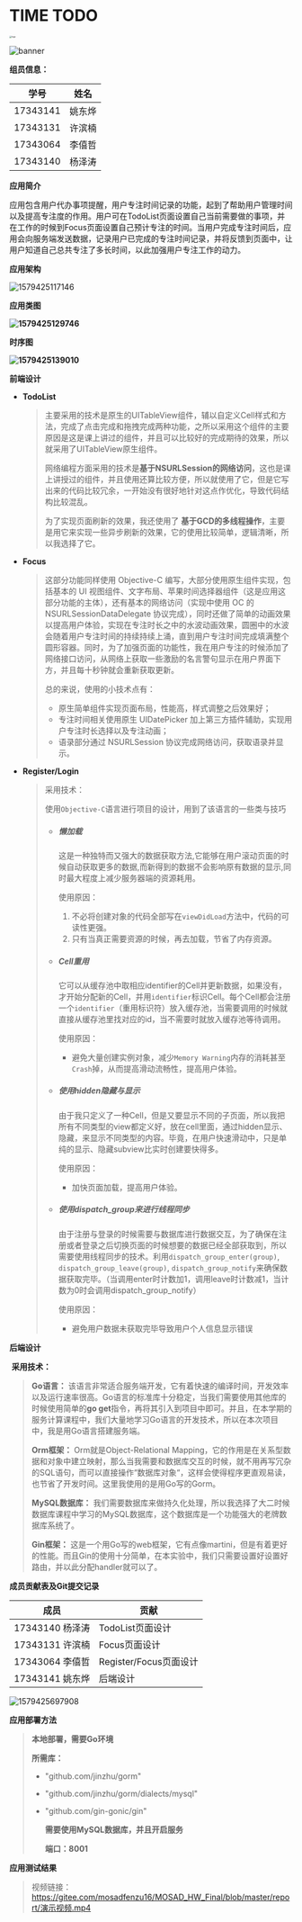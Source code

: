 # TIME TODO

<img src="imgs/logo.png" alt="logo" style="zoom:25%;" />

![banner](imgs/banner.png)

 

**组员信息：**

|   学号   |  姓名  |
| :------: | :----: |
| 17343141 | 姚东烨 |
| 17343131 | 许滨楠 |
| 17343064 | 李僖哲 |
| 17343140 | 杨泽涛 |

 

 

 

**应用简介**

应用包含用户代办事项提醒，用户专注时间记录的功能，起到了帮助用户管理时间以及提高专注度的作用。用户可在TodoList页面设置自己当前需要做的事项，并在工作的时候到Focus页面设置自己预计专注的时间。当用户完成专注时间后，应用会向服务端发送数据，记录用户已完成的专注时间记录，并将反馈到页面中，让用户知道自己总共专注了多长时间，以此加强用户专注工作的动力。

 

**应用架构**

![1579425117146](imgs/1579425117146.png)

 

**应用类图**

**![1579425129746](imgs/1579425129746.png)**

 

**时序图**

**![1579425139010](imgs/1579425139010.png)**

 

**前端设计**

- **TodoList**

  > 主要采用的技术是原生的UITableView组件，辅以自定义Cell样式和方法，完成了点击完成和拖拽完成两种功能，之所以采用这个组件的主要原因是这是课上讲过的组件，并且可以比较好的完成期待的效果，所以就采用了UITableView原生组件。
  >
  > 网络编程方面采用的技术是**基于NSURLSession的网络访问**，这也是课上讲授过的组件，并且使用还算比较方便，所以就使用了它，但是它写出来的代码比较冗余，一开始没有很好地针对这点作优化，导致代码结构比较混乱。
  >
  > 为了实现页面刷新的效果，我还使用了 **基于GCD的多线程操作**，主要是用它来实现一些异步刷新的效果，它的使用比较简单，逻辑清晰，所以我选择了它。

- **Focus**

  > 这部分功能同样使用 Objective-C 编写，大部分使用原生组件实现，包括基本的 UI 视图组件、文字布局、苹果时间选择器组件（这是应用这部分功能的主体），还有基本的网络访问（实现中使用 OC 的 NSURLSessionDataDelegate 协议完成），同时还做了简单的动画效果以提高用户体验，实现在专注时长之中的水波动画效果，圆圈中的水波会随着用户专注时间的持续持续上涌，直到用户专注时间完成填满整个圆形容器。同时，为了加强页面的功能性，我在用户专注的时候添加了网络接口访问，从网络上获取一些激励的名言警句显示在用户界面下方，并且每十秒钟就会重新获取更新。
  >
  > 总的来说，使用的小技术点有：
  >
  > - 原生简单组件实现页面布局，性能高，样式调整之后效果好；
  > - 专注时间相关使用原生 UIDatePicker 加上第三方插件辅助，实现用户专注时长选择以及专注动画；
  > - 语录部分通过 NSURLSession 协议完成网络访问，获取语录并显示。

- **Register/Login**

  > 采用技术：
  >
  > 使用`Objective-C`语言进行项目的设计，用到了该语言的一些类与技巧
  >
  > - ##### 懒加载
  >
  >   这是一种独特而又强大的数据获取方法,它能够在用户滚动页面的时候自动获取更多的数据,而新得到的数据不会影响原有数据的显示,同时最大程度上减少服务器端的资源耗用。
  >
  >   使用原因：
  >
  >   1. 不必将创建对象的代码全部写在`viewDidLoad`方法中，代码的可读性更强。
  >   2. 只有当真正需要资源的时候，再去加载，节省了内存资源。
  >
  > - ##### Cell重用
  >
  >   它可以从缓存池中取相应identifier的Cell并更新数据，如果没有，才开始分配新的Cell，并用`identifier`标识Cell。每个Cell都会注册一个`identifier`（重用标识符）放入缓存池，当需要调用的时候就直接从缓存池里找对应的id，当不需要时就放入缓存池等待调用。
  >
  >   使用原因：
  >
  >   - 避免大量创建实例对象，减少`Memory Warning`内存的消耗甚至`Crash`掉，从而提高滑动流畅性，提高用户体验。
  >
  > - ##### 使用hidden隐藏与显示
  >
  >   由于我只定义了一种Cell，但是又要显示不同的子页面，所以我把所有不同类型的view都定义好，放在cell里面，通过hidden显示、隐藏，来显示不同类型的内容。毕竟，在用户快速滑动中，只是单纯的显示、隐藏subview比实时创建要快得多。
  >
  >   使用原因：
  >
  >   - 加快页面加载，提高用户体验。
  >
  > - ##### 使用dispatch_group来进行线程同步
  >
  >   由于注册与登录的时候需要与数据库进行数据交互，为了确保在注册或者登录之后切换页面的时候想要的数据已经全部获取到，所以需要使用线程同步的技术。利用`dispatch_group_enter(group)`, `dispatch_group_leave(group)`, `dispatch_group_notify`来确保数据获取完毕。（当调用enter时计数加1，调用leave时计数减1，当计数为0时会调用dispatch_group_notify）
  >
  >   使用原因：
  >
  >   - 避免用户数据未获取完毕导致用户个人信息显示错误
  >
  > 

 

**后端设计**

​	**采用技术：**

> **Go语言：** 该语言非常适合服务端开发，它有着快速的编译时间，开发效率以及运行速率很高。Go语言的标准库十分稳定，当我们需要使用其他库的时候使用简单的**go get**指令，再将其引入到项目中即可。并且，在本学期的服务计算课程中，我们大量地学习Go语言的开发技术，所以在本次项目中，我是用Go语言搭建服务端。
>
> **Orm框架：** Orm就是Object-Relational Mapping，它的作用是在关系型数据和对象中建立映射，那么当我需要和数据库交互的时候，就不用再写冗杂的SQL语句，而可以直接操作“数据库对象“，这样会使得程序更直观易读，也节省了开发时间。这里我使用的是用Go写的Gorm。
>
> **MySQL数据库：** 我们需要数据库来做持久化处理，所以我选择了大二时候数据库课程中学习的MySQL数据库，这个数据库是一个功能强大的老牌数据库系统了。
>
> **Gin框架：** 这是一个用Go写的web框架，它有点像martini，但是有着更好的性能。而且Gin的使用十分简单，在本实验中，我们只需要设置好设置好路由，并以此分配handler就可以了。

 

**成员贡献表及Git提交记录**

| 成员            | 贡献                   |
| --------------- | ---------------------- |
| 17343140 杨泽涛 | TodoList页面设计       |
| 17343131 许滨楠 | Focus页面设计          |
| 17343064 李僖哲 | Register/Focus页面设计 |
| 17343141 姚东烨 | 后端设计               |

![1579425697908](imgs/1579425697908.png)

**应用部署方法**

> **本地部署，需要Go环境**
>
> **所需库：**
>
> - "github.com/jinzhu/gorm"
>
> - "github.com/jinzhu/gorm/dialects/mysql"
>
> - "github.com/gin-gonic/gin"
>
>   **需要使用MySQL数据库，并且开启服务**
>
>   **端口：8001**

 

**应用测试结果**

> 视频链接：https://gitee.com/mosadfenzu16/MOSAD_HW_Final/blob/master/report/演示视频.mp4

